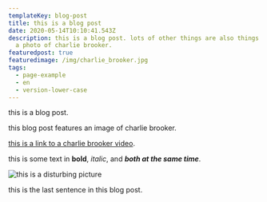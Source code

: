 ```yaml
---
templateKey: blog-post
title: this is a blog post
date: 2020-05-14T10:10:41.543Z
description: this is a blog post. lots of other things are also things. here is
  a photo of charlie brooker.
featuredpost: true
featuredimage: /img/charlie_brooker.jpg
tags:
  - page-example
  - en
  - version-lower-case
---
```

this is a blog post.

this blog post features an image of charlie brooker.

[this is a link to a charlie brooker video](https://www.youtube.com/watch?v=aHun58mz3vI).

this is some text in **bold**, *italic*, and ***both at the same time***.

![this is a disturbing picture](/img/random.jpg "this is a disturbing picture")

this is the last sentence in this blog post.